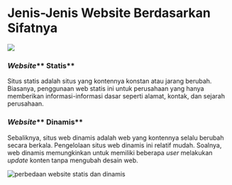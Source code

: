 # Jenis-Jenis Website Berdasarkan Sifatnya

![](https://scotch-res.cloudinary.com/image/upload/dpr\_3,w\_300,q\_auto:good,f\_auto/v1542119840/b3lkjzdbfehndaezaqvf.png)

### _**Website**_** Statis**

Situs statis adalah situs yang kontennya konstan atau jarang berubah. Biasanya, penggunaan web statis ini untuk perusahaan yang hanya memberikan informasi-informasi dasar seperti alamat, kontak, dan sejarah perusahaan.

### _**Website**_** Dinamis**

Sebaliknya, situs web dinamis adalah web yang kontennya selalu berubah secara berkala. Pengelolaan situs web dinamis ini relatif mudah. Soalnya, web dinamis memungkinkan untuk memiliki beberapa _user_ melakukan _update_ konten tanpa mengubah desain web.

![perbedaan website statis dan dinamis](https://infodigimarket.com/wp-content/uploads/2018/04/featured023.jpg)

